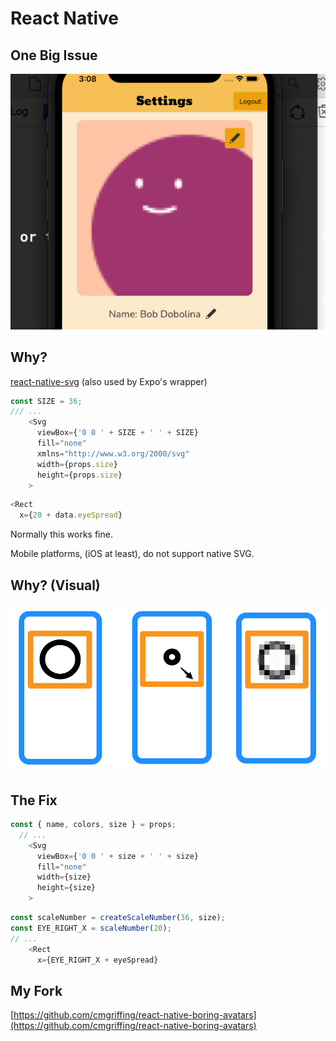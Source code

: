 # React Native

## One Big Issue

![](./assets/react-native-issue.png)

## Why?

[react-native-svg](https://github.com/software-mansion/react-native-svg) (also used by Expo's wrapper)

```typescript
const SIZE = 36;
/// ...
    <Svg
      viewBox={'0 0 ' + SIZE + ' ' + SIZE}
      fill="none"
      xmlns="http://www.w3.org/2000/svg"
      width={props.size}
      height={props.size}
    >
```

```typescript
<Rect
  x={20 + data.eyeSpread}
```

<div class="notes">
Normally this works fine.

Mobile platforms, (iOS at least), do not support native SVG.

</div>

## Why? (Visual)

![](./assets/the-blurring.png)

## The Fix

```typescript
const { name, colors, size } = props;
  // ...
    <Svg
      viewBox={'0 0 ' + size + ' ' + size}
      fill="none"
      width={size}
      height={size}
    >
```

```typescript
const scaleNumber = createScaleNumber(36, size);
const EYE_RIGHT_X = scaleNumber(20);
// ...
    <Rect
      x={EYE_RIGHT_X + eyeSpread}
```

## My Fork

[https://github.com/cmgriffing/react-native-boring-avatars](https://github.com/cmgriffing/react-native-boring-avatars)
